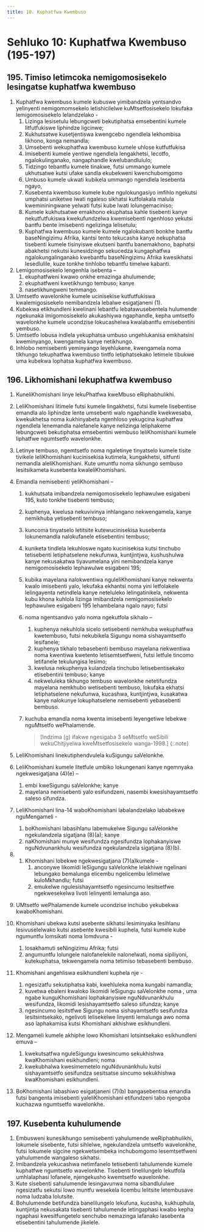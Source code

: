 ```yaml
---
title: 10. Kuphatfwa Kwembuso
---
```


# Sehluko 10: Kuphatfwa Kwembuso (195-197)

## 195. Timiso letimcoka nemigomosisekelo lesingatse kuphatfwa kwembuso

1.	Kuphatfwa kwembuso kumele kubuswe yimibandzela yentsandvo yelinyenti nemigomomsekelo letishicilelwe kuMtsetfosisekelo lokufaka lemigomosisekelo lelandzelako -
	1.	Lizinga lesisetulu lebungcweti bekutiphatsa emsebentini kumele litfutfukiswe liphindze ligcinwe;
	1.	Kukhutsatwe kusetjentiswa kwengcebo ngendlela lekhombisa likhono, konga nemandla;
	1.	Umsebenti wekuphatfwa kwembuso kumele uhlose kutfutfukisa
	1.	Imisebenti kumele yentiwe ngendlela lengakhetsi, lecotfo, ngalokulinganako, nangaphandle kwelubandlululo;
	1.	Tidzingo tebantfu kumele tinakwe, futsi ummango kumele ukhutsatwe kutsi ufake sandla ekubekweni kwenchubomgomo
	1.	Umbuso kumele ukwati kubikela ummango ngendlela lesebenta ngayo,
	1.	Kusebenta kwembuso kumele kube ngulokungasiyo imfihlo ngekutsi umphatsi uniketwe lwati ngaleso sikhatsi kutfolakala malula kwemininingwane yelwati futsi kube lwati lolungemaciniso;
	1.	Kumele kukhutsatwe emakhono ekuphatsa kahle tisebenti kanye nekutfutfukiswa kwekufundzelwa kwemisebenti ngenhloso yekutsi bantfu bente imisebenti ngelizinga lelisetulu;
	1.	Kuphatfwa kwembuso kumele kumele ngalokubanti bonkhe bantfu baseNingizimu Afrika, kantsi tento tekucasha kanye nekuphatsa tisebenti kumele tisinyiswe ekutseni bantfu banemakhono, baphatsi abakhetsi nekutsi kunesidzingo sekucedza kungaphatfwa ngalokungalinganako kwebantfu baseNingizimu Afrika kwesikhatsi lesedlulile, kuze tonkhe tinhlobo tebantfu timelwe kabanti.
2.	Lemigomosisekelo lengenhla isebenta –
	1.	ekuphatfweni kwawo onkhe emazinga ahulumende;
	1.	ekuphatfweni kwetikhungo tembuso; kanye
	1.	nasetikhungweni temmango.
3.	Umtsetfo wavelonkhe kumele ucinisekise kutfutfukiswa kwalemigosisekelo nemibandzela lebalwe esigatjaneni (1).
4.	Kubekwa etikhundleni kwelinani lebantfu lebatawusebentela hulumende ngekunaka imigomosisekelo akukashiywa ngaphandle, kepha umtsetfo wavelonkhe kumele ucondzise lokucashelwa kwalabantfu emisebentini yembuso.
5.	Umtsetfo lobusa indlela yekuphatsa umbuso ungehlukanisa emkhatsini kweminyango, kwengamela kanye netikhungo.
6.	Inhlobo nemisebenti yeminyango leyehlukene, kwengamela noma tikhungo tekuphatfwa kwembuso tintfo letiphatsekako letimele tibukwe uma kubekwa lophatsa kuphatfwa kwembuso.

## 196. Likhomishani lekuphatfwa kwembuso

1.	KuneliKhomishani linye lekuPhatfwa kweMbuso eRiphabhulikhi.
2.	LeliKhomishani litimele futsi kumele lingakhetsi, futsi kumele lisebentise emandla alo liphindze lente umsebenti walo ngaphandle kwekwesaba, kwekukhetsa noma kukhinyabeta ngenhloso yekugcina kuphatfwa ngendlela lenemandla nalefanele kanye nelizinga leliphakeme lebungcweti bekutiphatsa emsebentini wembuso leliKhomishani kumele liphatfwe ngumtsetfo wavelonkhe.
3.	Letinye tembuso, ngemtsetfo noma ngaletinye tinyatselo kumele tisite tivikele leliKhomishani kucinisekisa kutimela, kungakhetsi, sitfunti nemandla aleliKhomishani. Kute umuntfu noma sikhungo sembuso lesitsikameta kusebenta kwaleliKhomishani.
4.	Emandla nemisebenti yeliKhomishani –
	1.	kukhutsata imibandzela nemigomosisekelo lephawulwe esigabeni 195, kuto tonkhe tisebenti tembuso;
	1.	kuphenya, kwelusa nekuvivinya inhlangano nekwengamela, kanye nemikhuba yetisebenti tembuso;
	1.	kuncoma tinyatselo letitsite kutewucinisekisa kusebenta lokunemandla nalokufanele etisebentini tembuso;
	1.	kuniketa tindlela lekuhloswe ngato kucinisekisa kutsi tinchubo tetisebenti letiphatselene nekufunwa, kuntjintjwa, kushushulwa kanye nekusakatwa tiyavumelana yini nemibandzela kanye nemigomosisekelo lephawulwe esigabeni 195;
	1.	kubika mayelana nalokwentiwa nguleliKhomishani kanye nekwenta kwalo imisebenti yalo, lekufaka ekhantsi noma yini letfolakele lelingayenta netindlela kanye neteluleko lelingatinikela, nekwenta kubu khona kuhlola lizinga imibandzela nemigomosisekelo lephawulwe esigabeni 195 lehambelana ngalo nayo; futsi
	1.	noma ngentsandvo yalo noma ngekutfola sikhalo –
		1.	kuphenya nekuhlola sicelo setisebenti nemkhuba wekuphatfwa kwetembuso, futsi nekubikela Sigungu noma sishayamtsetfo lesifanele;
		1.	kuphenya tikhalo tebasebenti bembuso mayelana nekwentiwa noma kwentiwa kwetento letisemtsetfweni, futsi letfule tincomo letifanele tekulungisa lesimo;
		1.	kwelusa nekuphenya kulandzela tinchubo letisebentisekako etisebentini tembuso; kanye
		1.	nekweluleka tikhungo tembuso wavelonkhe netetifundza mayelana nemkhubo wetisebenti tembuso, lokufaka ekhatsi letiphatselene nekufunwa, kucashwa, kuntjintjwa, kusakatwa kanye nalokunye lokuphatselene nemisebenti yebasebenti bembuso.
	1.	kuchuba emandla noma kwenta imisebenti leyengetiwe lebekwe nguMtsetfo wePhalamende.

		> [Indzima (g) ifakwe ngesigaba 3 seMtsetfo weSibili wekuChitjiyelwa kweMtsetfosisekelo wanga-1998.]
		{:.note}

5.	LeliKhomishani linekutiphendvulela kuSigungu saVelonkhe.
6.	LeliKhomishani kumele litetfule umbiko lokungenani kanye ngemnyaka ngekwesigatjana (4)(e) –
	1.	embi kweSigungu saVelonkhe; kanye
	1.	mayelana nemisebenti yalo esifundzeni, nasembi kwesishayamtsetfo saleso sifundza.
7.	LeliKhomishani lina-14 waboKhomishani labalandzelako lababekwe nguMengameli -
	1.	boKhomishani labasihlanu labemukelwe Sigungu saVelonkhe ngekulandzela sigatjana (8)(a); kanye
	1.	naKhomishani munye wesifundza ngesifundza lophakanyiswe nguNdvunankhulu wesifundza ngekulandzela sigatjana (8)(b).
8.	
	1.	Khomishani lobekwe ngekwesigatjana (7)(a)kumele -
		1.	anconywe likomidi leSigungu saVelonkhe lelakhiwe ngelinani lebungako bemalunga elicembu ngelicembu lelimelwe kuloMkhandlu; futsi
		1.	emukelwe ngulesishayamtsetfo ngesincumo lesitsetfwe ngekwesekelwa livoti lelinyenti lemalunga aso.
9.	UMtsetfo wePhalamende kumele ucondzise inchubo yekubekwa kwaboKhomishani.
10.	Khomishani ubekwa kutsi asebente sikhatsi lesiminyaka lesihlanu lesivuselelwako kutsi asebente kwesibili kuphela, futsi kumele kube ngumuntfu lomsikati noma lomdvuna -
	1.	losakhamuti seNingizimu Afrika; futsi
	1.	angumuntfu lolungele nalofanelekile nalonelwati, noma sipiliyoni, kutekuphatsa, tekwengamela noma tetimiso tebasebenti bembuso.
11.	Khomishani angehliswa esikhundleni kuphela nje -
	1.	ngesizatfu sekutiphatsa kabi, kwehluleka noma kungabi namandla;
	1.	kuvetwa ebaleni kwaloko likomidi leSigungu saVelonkhe noma , uma ngabe kunguKhomishani lophakanyiswe nguNdvunankhulu wesifundza, likomidi lesishayamtsetfo saleso sifundza; kanye
	1.	ngesincumo lesitstfwe Sigungu noma sishayamtsetfo sesifundza lesitsintsekako, ngelivoti lelisekelwe linyenti lemalunga awo noma aso laphakamisa kutsi Khomishani akhishwe esikhundleni.
12.	Mengameli kumele akhiphe lowo Khomishani lotsintsekako esikhundleni emuva –
	1.	kwekutsatfwa nguleSigungu kwesincumo sekukhishwa kwaKhomishani esikhundleni; noma
	1.	kwekubhalwa kwesimemetelo nguNdvunankhulu kutsi sishayamtsetfo sesifundza sesitsatse sincumo sekukhishwa kwaKhomishani esikhundleni.
13.	BoKhomishani labashiwo esigatjaneni (7)(b) bangasebentisa emandla futsi bangenta imisebenti yaleliKhomishani etifundzeni tabo njengoba kuchazwa ngumtsetfo wavelonkhe.

## 197. Kusebenta kuhulumende

1.	Embusweni kunesikhungo semisebenti yahulumende weRiphabhulikhi, lokumele sisebente, futsi sihlelwe, ngekulandzela umtsetfo wavelonkhe, futsi lokumele sigcine ngekwetsembeka inchubomgomo lesemtsetfweni yahulumende wangaleso sikhatsi.
2.	Imibandzela yekucashwa netimfanelo tetisebenti tahulumende kumele kuphatfwe ngumtsetfo wavelonkhe. Tisebenti tinelilungelo lekutfola umhlalaphasi lofanele, njengekusho kwemtsetfo wavelonkhe.
3.	Kute sisebenti sahulumende lesingavunwa noma sibandlululwe ngesizatfu sekutsi lowo muntfu wesekela licembu lelitsite letembusave noma ludzaba lolutsite.
4.	Bohulumende betifundza banelilungelo lekufuna, kucasha, kukhuphula, kuntjintja nekusakata tisebenti tahulumende letingaphasi kwabo kepha ngaphasi kwesitfungetelo senchubo nemazinga lafanako lasebenta etisebentini tahulumende jikelele.